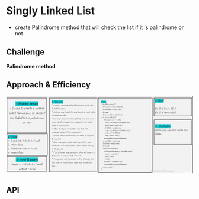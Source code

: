 # Singly Linked List

- create Palindrome method that will check the list if it is palindrome or not

## Challenge

<!-- Description of the challenge -->

**Palindrome method**

## Approach & Efficiency

<!-- What approach did you take? Why? What is the Big O space/time for this approach? -->

![challange09](./images/challange09.jpg)

<!-- <img src="images/challange07.jpg" /> -->

## API

<!-- Description of each method publicly available to your Linked List -->
